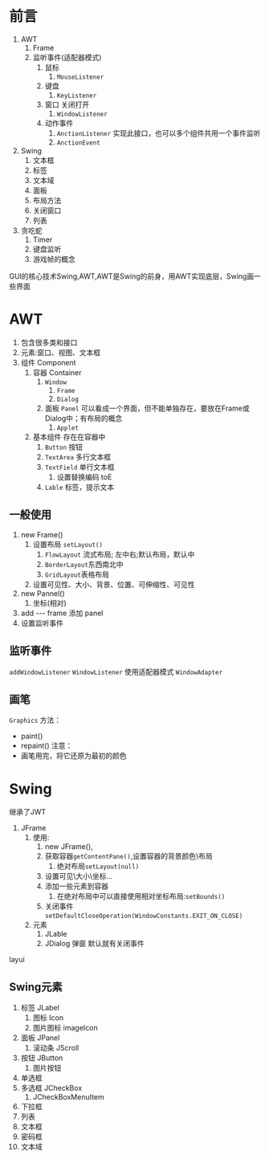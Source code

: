 # 前言
1. AWT
   1. Frame
   2. 监听事件(适配器模式)
      1. 鼠标
         1. `MouseListener`
      2. 键盘
         1. `KeyListener`
      3. 窗口 关闭打开
         1. `WindowListener`
      4. 动作事件 
         1. `AnctionListener` 实现此接口，也可以多个组件共用一个事件监听
         2. `AnctionEvent`
2. Swing
   1. 文本框
   2. 标签
   3. 文本域
   4. 面板
   5. 布局方法
   6. 关闭窗口
   7. 列表
3. 贪吃蛇
   1. Timer
   2. 键盘监听
   3. 游戏帧的概念

GUI的核心技术Swing,AWT,AWT是Swing的前身，用AWT实现底层，Swing画一些界面

# AWT
1. 包含很多类和接口
2. 元素:窗口、视图、文本框
3. 组件 Component
   1. 容器 Container
      1. `Window`
         1. `Frame`
         2. `Dialog`
      2. 面板 `Panel` 可以看成一个界面，但不能单独存在，要放在Frame或Dialog中；有布局的概念
         1. `Applet`
   2. 基本组件 存在在容器中
      1. `Button` 按钮
      2. `TextArea` 多行文本框
      3. `TextField` 单行文本框
         1. 设置替换编码 toE
      4. `Lable` 标签，提示文本

## 一般使用
1. new Frame()
   1. 设置布局 `setLayout()`
      1. `FlowLayout` 流式布局; 左中右;默认布局，默认中
      2. `BorderLayout`东西南北中
      3. `GridLayout`表格布局
   2. 设置可见性、大小、背景、位置、可伸缩性、可见性
2. new Pannel()
   1. 坐标(相对)
3. add --- frame 添加 panel
4. 设置监听事件


## 监听事件
`addWindowListener`
`WindowListener`
使用适配器模式 `WindowAdapter`

## 画笔
`Graphics`
方法：
- paint()
- repaint()
注意：
- 画笔用完，将它还原为最初的颜色

# Swing
继承了JWT
1. JFrame
   1. 使用:
      1. new JFrame(),
      2. 获取容器`getContentPane()`,设置容器的背景颜色\布局
         1. 绝对布局`setLayout(null)`
      3. 设置可见\大小\坐标... 
      4. 添加一些元素到容器
         1. 在绝对布局中可以直接使用相对坐标布局:`setBounds()`
      5. 关闭事件 `setDefaultCloseOperation(WindowConstants.EXIT_ON_CLOSE)`
   2. 元素
      1. JLable
      2. JDialog 弹窗 默认就有关闭事件


layui

## Swing元素

1. 标签 JLabel
   1. 图标 Icon
   2. 图片图标 imageIcon
2. 面板 JPanel
   1. 滚动条 JScroll
3. 按钮 JButton
   1. 图片按钮
4. 单选框
5. 多选框 JCheckBox
   1. JCheckBoxMenuItem
6. 下拉框
7. 列表
8. 文本框
9.  密码框
10. 文本域